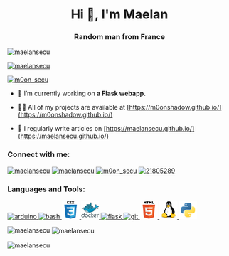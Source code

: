 <h1 align="center">Hi 👋, I'm Maelan</h1>
<h3 align="center">Random man from France</h3>

<p align="left"> <img src="https://komarev.com/ghpvc/?username=maelansecu&label=Profile%20views&color=0e75b6&style=flat" alt="maelansecu" /> </p>

<p align="left"> <a href="https://github.com/ryo-ma/github-profile-trophy"><img src="https://github-profile-trophy.vercel.app/?username=maelansecu" alt="maelansecu" /></a> </p>

<p align="left"> <a href="https://twitter.com/m0on_secu" target="blank"><img src="https://img.shields.io/twitter/follow/m0on_secu?logo=twitter&style=for-the-badge" alt="m0on_secu" /></a> </p>

- 🔭 I’m currently working on **a Flask webapp.**

- 👨‍💻 All of my projects are available at [https://m0onshadow.github.io/](https://m0onshadow.github.io/)

- 📝 I regularly write articles on [https://maelansecu.github.io/](https://maelansecu.github.io/)

<h3 align="left">Connect with me:</h3>
<p align="left">
<a href="https://codepen.io/maelansecu" target="blank"><img align="center" src="https://raw.githubusercontent.com/rahuldkjain/github-profile-readme-generator/master/src/images/icons/Social/codepen.svg" alt="maelansecu" height="30" width="40" /></a>
<a href="https://dev.to/maelansecu" target="blank"><img align="center" src="https://raw.githubusercontent.com/rahuldkjain/github-profile-readme-generator/master/src/images/icons/Social/devto.svg" alt="maelansecu" height="30" width="40" /></a>
<a href="https://twitter.com/m0on_secu" target="blank"><img align="center" src="https://raw.githubusercontent.com/rahuldkjain/github-profile-readme-generator/master/src/images/icons/Social/twitter.svg" alt="m0on_secu" height="30" width="40" /></a>
<a href="https://stackoverflow.com/users/21805289" target="blank"><img align="center" src="https://raw.githubusercontent.com/rahuldkjain/github-profile-readme-generator/master/src/images/icons/Social/stack-overflow.svg" alt="21805289" height="30" width="40" /></a>
</p>

<h3 align="left">Languages and Tools:</h3>
<p align="left"> <a href="https://www.arduino.cc/" target="_blank" rel="noreferrer"> <img src="https://cdn.worldvectorlogo.com/logos/arduino-1.svg" alt="arduino" width="40" height="40"/> </a> <a href="https://www.gnu.org/software/bash/" target="_blank" rel="noreferrer"> <img src="https://www.vectorlogo.zone/logos/gnu_bash/gnu_bash-icon.svg" alt="bash" width="40" height="40"/> </a> <a href="https://www.w3schools.com/css/" target="_blank" rel="noreferrer"> <img src="https://raw.githubusercontent.com/devicons/devicon/master/icons/css3/css3-original-wordmark.svg" alt="css3" width="40" height="40"/> </a> <a href="https://www.docker.com/" target="_blank" rel="noreferrer"> <img src="https://raw.githubusercontent.com/devicons/devicon/master/icons/docker/docker-original-wordmark.svg" alt="docker" width="40" height="40"/> </a> <a href="https://flask.palletsprojects.com/" target="_blank" rel="noreferrer"> <img src="https://www.vectorlogo.zone/logos/pocoo_flask/pocoo_flask-icon.svg" alt="flask" width="40" height="40"/> </a> <a href="https://git-scm.com/" target="_blank" rel="noreferrer"> <img src="https://www.vectorlogo.zone/logos/git-scm/git-scm-icon.svg" alt="git" width="40" height="40"/> </a> <a href="https://www.w3.org/html/" target="_blank" rel="noreferrer"> <img src="https://raw.githubusercontent.com/devicons/devicon/master/icons/html5/html5-original-wordmark.svg" alt="html5" width="40" height="40"/> </a> <a href="https://www.linux.org/" target="_blank" rel="noreferrer"> <img src="https://raw.githubusercontent.com/devicons/devicon/master/icons/linux/linux-original.svg" alt="linux" width="40" height="40"/> </a> <a href="https://www.python.org" target="_blank" rel="noreferrer"> <img src="https://raw.githubusercontent.com/devicons/devicon/master/icons/python/python-original.svg" alt="python" width="40" height="40"/> </a> </p>

<p><img align="left" src="https://github-readme-stats.vercel.app/api/top-langs?username=maelansecu&show_icons=true&locale=en&layout=compact" alt="maelansecu" /></p>

<p>&nbsp;<img align="center" src="https://github-readme-stats.vercel.app/api?username=maelansecu&show_icons=true&locale=en" alt="maelansecu" /></p>

<p><img align="center" src="https://github-readme-streak-stats.herokuapp.com/?user=maelansecu&" alt="maelansecu" /></p>
